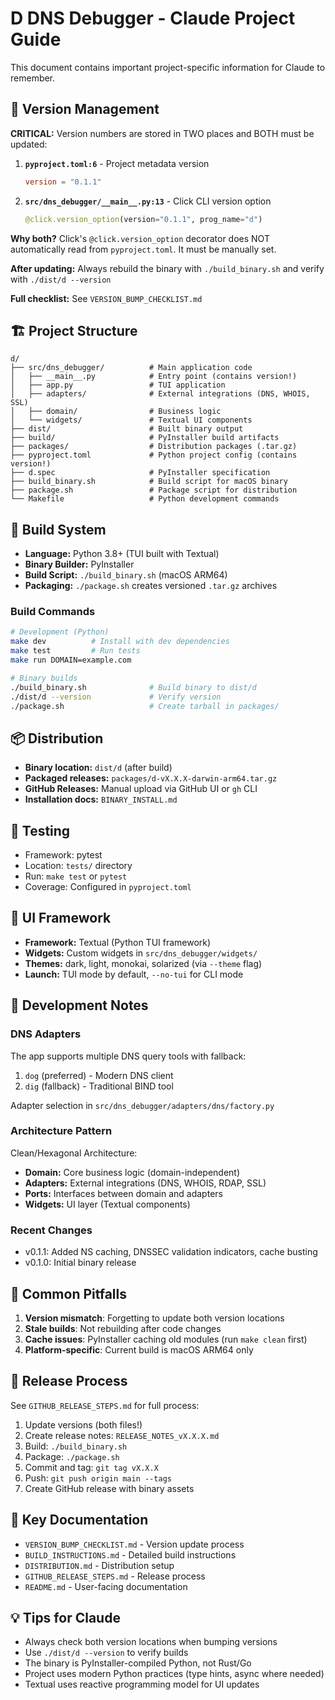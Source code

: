 # D DNS Debugger - Claude Project Guide

This document contains important project-specific information for Claude to remember.

## 🔢 Version Management

**CRITICAL:** Version numbers are stored in TWO places and BOTH must be updated:

1. **`pyproject.toml:6`** - Project metadata version
   ```toml
   version = "0.1.1"
   ```

2. **`src/dns_debugger/__main__.py:13`** - Click CLI version option
   ```python
   @click.version_option(version="0.1.1", prog_name="d")
   ```

**Why both?** Click's `@click.version_option` decorator does NOT automatically read from `pyproject.toml`. It must be manually set.

**After updating:** Always rebuild the binary with `./build_binary.sh` and verify with `./dist/d --version`

**Full checklist:** See `VERSION_BUMP_CHECKLIST.md`

## 🏗️ Project Structure

```
d/
├── src/dns_debugger/          # Main application code
│   ├── __main__.py            # Entry point (contains version!)
│   ├── app.py                 # TUI application
│   ├── adapters/              # External integrations (DNS, WHOIS, SSL)
│   ├── domain/                # Business logic
│   └── widgets/               # Textual UI components
├── dist/                      # Built binary output
├── build/                     # PyInstaller build artifacts
├── packages/                  # Distribution packages (.tar.gz)
├── pyproject.toml             # Python project config (contains version!)
├── d.spec                     # PyInstaller specification
├── build_binary.sh            # Build script for macOS binary
├── package.sh                 # Package script for distribution
└── Makefile                   # Python development commands
```

## 🔨 Build System

- **Language:** Python 3.8+ (TUI built with Textual)
- **Binary Builder:** PyInstaller
- **Build Script:** `./build_binary.sh` (macOS ARM64)
- **Packaging:** `./package.sh` creates versioned `.tar.gz` archives

### Build Commands

```bash
# Development (Python)
make dev          # Install with dev dependencies
make test         # Run tests
make run DOMAIN=example.com

# Binary builds
./build_binary.sh              # Build binary to dist/d
./dist/d --version             # Verify version
./package.sh                   # Create tarball in packages/
```

## 📦 Distribution

- **Binary location:** `dist/d` (after build)
- **Packaged releases:** `packages/d-vX.X.X-darwin-arm64.tar.gz`
- **GitHub Releases:** Manual upload via GitHub UI or `gh` CLI
- **Installation docs:** `BINARY_INSTALL.md`

## 🧪 Testing

- Framework: pytest
- Location: `tests/` directory
- Run: `make test` or `pytest`
- Coverage: Configured in `pyproject.toml`

## 🎨 UI Framework

- **Framework:** Textual (Python TUI framework)
- **Widgets:** Custom widgets in `src/dns_debugger/widgets/`
- **Themes:** dark, light, monokai, solarized (via `--theme` flag)
- **Launch:** TUI mode by default, `--no-tui` for CLI mode

## 🔧 Development Notes

### DNS Adapters
The app supports multiple DNS query tools with fallback:
1. `dog` (preferred) - Modern DNS client
2. `dig` (fallback) - Traditional BIND tool

Adapter selection in `src/dns_debugger/adapters/dns/factory.py`

### Architecture Pattern
Clean/Hexagonal Architecture:
- **Domain:** Core business logic (domain-independent)
- **Adapters:** External integrations (DNS, WHOIS, RDAP, SSL)
- **Ports:** Interfaces between domain and adapters
- **Widgets:** UI layer (Textual components)

### Recent Changes
- v0.1.1: Added NS caching, DNSSEC validation indicators, cache busting
- v0.1.0: Initial binary release

## 🚨 Common Pitfalls

1. **Version mismatch**: Forgetting to update both version locations
2. **Stale builds**: Not rebuilding after code changes
3. **Cache issues**: PyInstaller caching old modules (run `make clean` first)
4. **Platform-specific**: Current build is macOS ARM64 only

## 📝 Release Process

See `GITHUB_RELEASE_STEPS.md` for full process:

1. Update versions (both files!)
2. Create release notes: `RELEASE_NOTES_vX.X.X.md`
3. Build: `./build_binary.sh`
4. Package: `./package.sh`
5. Commit and tag: `git tag vX.X.X`
6. Push: `git push origin main --tags`
7. Create GitHub release with binary assets

## 🔗 Key Documentation

- `VERSION_BUMP_CHECKLIST.md` - Version update process
- `BUILD_INSTRUCTIONS.md` - Detailed build instructions
- `DISTRIBUTION.md` - Distribution setup
- `GITHUB_RELEASE_STEPS.md` - Release process
- `README.md` - User-facing documentation

## 💡 Tips for Claude

- Always check both version locations when bumping versions
- Use `./dist/d --version` to verify builds
- The binary is PyInstaller-compiled Python, not Rust/Go
- Project uses modern Python practices (type hints, async where needed)
- Textual uses reactive programming model for UI updates
